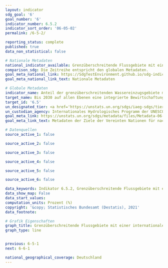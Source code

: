```yaml
---
layout: indicator
sdg_goal: '6'
goal_number: '6'
indicator_number: 6.5.2
indicator_sort_order: '06-05-02'
permalink: /6-5-2/

reporting_status: complete
published: true
data_non_statistical: false

# Nationale Metadaten
national_indicator_available: Grenzüberschreitende Flussgebiete mit einer internationalen Wasserkooperation
comparison_sdg: Die Zeitreihe entspricht den globalen Metadaten.
goal_meta_national_link: https://SdgTestEnvironment.github.io/sdg-indicators/public/MetaDe/6.5.2.pdf
goal_meta_national_link_text: Nationale Metadaten

# Globale Metadaten
indicator_name: Anteil der grenzüberschreitenden Wassereinzugsgebiete mit einer operativen Vereinbarung zur Wasserkooperation
target_name: Bis 2030 auf allen Ebenen eine integrierte Bewirtschaftung der Wasserressourcen umsetzen, gegebenenfalls auch mittels grenzüberschreitender Zusammenarbeit
target_id: '6.5'
un_designated_tier: <a href='https://unstats.un.org/sdgs/iaeg-sdgs/tier-classification/' title='Klicken Sie hier um weitere Informationen zur UN-Tier-Klassifikation zu erhalten.'>Tier I</a>
un_custodian_agency: Internationales Hydrologisches Programm der UNESCO (IHP)<br>Wirtschaftskommission für Europa der Vereinten Nationen (UNECE)
goal_meta_link: https://unstats.un.org/sdgs/metadata/files/Metadata-06-05-02.pdf
goal_meta_link_text: Metadaten der Ziele der Vereinten Nationen für nachhaltige Entwicklung

# Datenquellen
source_active_1: false

source_active_2: false

source_active_3: false

source_active_4: false

source_active_5: false

source_active_6: false

data_keywords: Indikator 6.5.2, Grenzüberschreitende Flussgebiete mit einer internationalen Wasserkooperation, Organisation der Vereinten Nationen für Bildung, Wissenschaft und Kultur - Statistische Behörde (UNESCO-UIS), Wirtschaftskommission für Europa der Vereinten Nationen (UNECE)
data_show_map: False
data_start_values: 
computation_units: Prozent (%)
copyright: '&copy; Statistisches Bundesamt (Destatis), 2021'
data_footnote: 

# Grafik Eigenschaften
graph_title: Grenzüberschreitende Flussgebiete mit einer internationalen Wasserkooperation
graph_type: line


previous: 6-5-1
next: 6-6-1

national_geographical_coverage: Deutschland
---
```


<span></span>